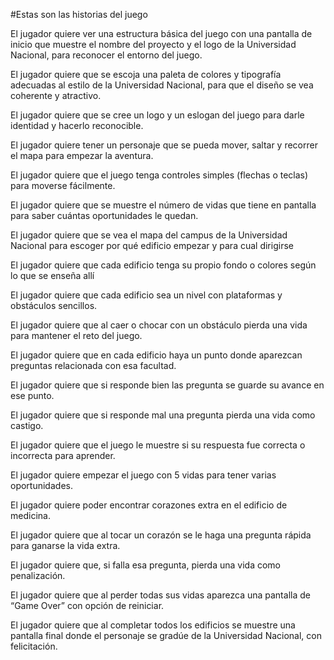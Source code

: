 #Estas son las historias del juego

El jugador quiere ver una estructura básica del juego con una pantalla de inicio que muestre el nombre del proyecto y el logo de la Universidad Nacional, para reconocer el entorno del juego.

El jugador quiere que se escoja una paleta de colores y tipografía adecuadas al estilo de la Universidad Nacional, para que el diseño se vea coherente y atractivo.

El jugador quiere que se cree un logo y un eslogan del juego para darle identidad y hacerlo reconocible.

El jugador quiere tener un personaje que se pueda mover, saltar y recorrer el mapa para empezar la aventura.

El jugador quiere que el juego tenga controles simples (flechas o teclas) para moverse fácilmente.

El jugador quiere que se muestre el número de vidas que tiene en pantalla para saber cuántas oportunidades le quedan.

El jugador quiere que se vea el mapa del campus de la Universidad Nacional para escoger por qué edificio empezar y para cual dirigirse

El jugador quiere que cada edificio tenga su propio fondo o colores según lo que se enseña allí

El jugador quiere que cada edificio sea un nivel con plataformas y obstáculos sencillos.

El jugador quiere que al caer o chocar con un obstáculo pierda una vida para mantener el reto del juego.

El jugador quiere que en cada edificio haya un punto donde aparezcan preguntas relacionada con esa facultad.

El jugador quiere que si responde bien las pregunta se guarde su avance en ese punto.

El jugador quiere que si responde mal una pregunta pierda una vida como castigo.

El jugador quiere que el juego le muestre si su respuesta fue correcta o incorrecta para aprender.

El jugador quiere empezar el juego con 5 vidas para tener varias oportunidades.

El jugador quiere poder encontrar corazones extra en el edificio de medicina.

El jugador quiere que al tocar un corazón se le haga una pregunta rápida para ganarse la vida extra.

El jugador quiere que, si falla esa pregunta, pierda una vida como penalización.

El jugador quiere que al perder todas sus vidas aparezca una pantalla de “Game Over” con opción de reiniciar.

El jugador quiere que al completar todos los edificios se muestre una pantalla final donde el personaje se gradúe de la Universidad Nacional, con felicitación.


